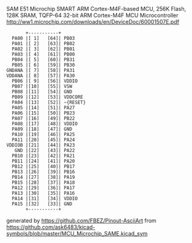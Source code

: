 SAM E51 Microchip SMART ARM Cortex-M4F-based MCU, 256K Flash, 128K SRAM, TQFP-64
32-bit ARM Cortex-M4F MCU Microcontroller
http://ww1.microchip.com/downloads/en/DeviceDoc/60001507E.pdf


	       +-----------+
	  PA00 |[ 1]   [64]| PB03
	  PA01 |[ 2]   [63]| PB02
	  PA02 |[ 3]   [62]| PB01
	  PA03 |[ 4]   [61]| PB00
	  PB04 |[ 5]   [60]| PB31
	  PB05 |[ 6]   [59]| PB30
	GNDANA |[ 7]   [58]| PA31
	VDDANA |[ 8]   [57]| PA30
	  PB06 |[ 9]   [56]| VDDIO
	  PB07 |[10]   [55]| VSW
	  PB08 |[11]   [54]| GND
	  PB09 |[12]   [53]| VDDCORE
	  PA04 |[13]   [52]| ~{RESET}
	  PA05 |[14]   [51]| PA27
	  PA06 |[15]   [50]| PB23
	  PA07 |[16]   [49]| PB22
	  PA08 |[17]   [48]| VDDIO
	  PA09 |[18]   [47]| GND
	  PA10 |[19]   [46]| PA25
	  PA11 |[20]   [45]| PA24
	VDDIOB |[21]   [44]| PA23
	   GND |[22]   [43]| PA22
	  PB10 |[23]   [42]| PA21
	  PB11 |[24]   [41]| PA20
	  PB12 |[25]   [40]| PB17
	  PB13 |[26]   [39]| PB16
	  PB14 |[27]   [38]| PA19
	  PB15 |[28]   [37]| PA18
	  PA12 |[29]   [36]| PA17
	  PA13 |[30]   [35]| PA16
	  PA14 |[31]   [34]| VDDIO
	  PA15 |[32]   [33]| GND
	       +-----------+


generated by https://github.com/FBEZ/Pinout-AsciiArt from https://github.com/ask6483/kicad-symbols/blob/master/MCU_Microchip_SAME.kicad_sym